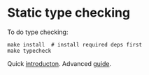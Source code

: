 # Static type checking

To do type checking:

```console
make install  # install required deps first
make typecheck
```

Quick [introducton](https://realpython.com/python-type-checking/). Advanced [guide](https://mypy.readthedocs.io/en/stable/index.html#overview-type-system-reference).
